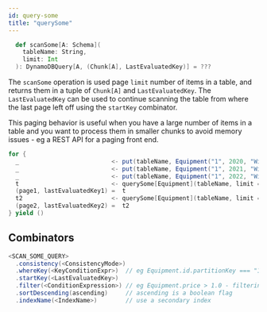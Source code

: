 ```yaml
---
id: query-some
title: "querySome"
---
```


```scala
  def scanSome[A: Schema](
    tableName: String,
    limit: Int
  ): DynamoDBQuery[A, (Chunk[A], LastEvaluatedKey)] = ???  
```

The `scanSome` operation is used page `limit` number of items in a table, and returns them in a tuple of `Chunk[A]` and `LastEvaluatedKey`. The `LastEvaluatedKey` can be used to continue scanning the table from where the last page left off using the `startKey` combinator. 

This paging behavior is useful when you have a large number of items in a table and you want to process them in smaller chunks to avoid memory issues - eg a REST API for a paging front end.

```scala
for {
  _                          <- put(tableName, Equipment("1", 2020, "Widget1", 1.0)).execute
  _                          <- put(tableName, Equipment("1", 2021, "Widget1", 2.0)).execute
  _                          <- put(tableName, Equipment("1", 2022, "Widget1", 2.1)).execute
  t                          <- querySome[Equipment](tableName, limit = 2).execute
  (page1, lastEvaluatedKey1) =  t
  t2                         <- querySome[Equipment](tableName, limit = 1).startKey(lastEvaluatedKey1).execute
  (page2, lastEvaluatedKey2) =  t2
} yield ()
```

## Combinators

```scala
<SCAN_SOME_QUERY>
  .consistency(<ConsistencyMode>)
  .whereKey(<KeyConditionExpr>)  // eg Equipment.id.partitionKey === "1" && Equipment.year.sortKey > 2020
  .startKey(<LastEvaluatedKey>)
  .filter(<ConditionExpression>) // eg Equipment.price > 1.0 - filtering is done server side AFTER the scan
  .sortDescending(ascending)     // ascending is a boolean flag
  .indexName(<IndexName>)        // use a secondary index    
```